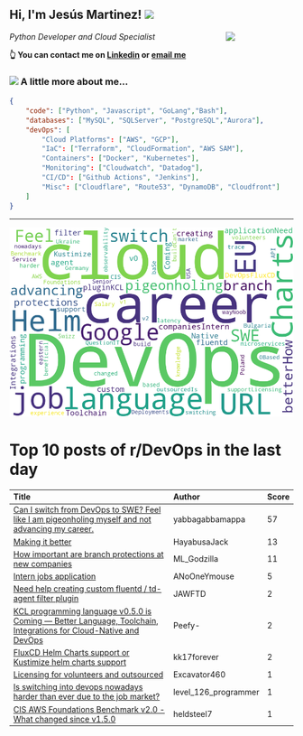 <!--
**jmartinezl/jmartinezl** is a ✨ _special_ ✨ repository because its `README.md` (this file) appears on your GitHub profile.

Here are some ideas to get you started:

- 🔭 I’m currently working on ...
- 🌱 I’m currently learning ...
- 👯 I’m looking to collaborate on ...
- 🤔 I’m looking for help with ...
- 💬 Ask me about ...
- 📫 How to reach me: ...
- 😄 Pronouns: ...
- ⚡ Fun fact: ...
-->

<h2>Hi, I'm Jesús Martinez! <img src="https://media.giphy.com/media/WUlplcMpOCEmTGBtBW/giphy.gif" width="30"> </h2>
<img align='right' src="https://media.giphy.com/media/NytMLKyiaIh6VH9SPm/giphy.gif" width="120">
<p><em>Python Developer and Cloud Specialist
</em></p>

**👆 You can contact me on [Linkedin](https://www.linkedin.com/in/jes%C3%BAs-martinez-2b7b10104/) or [email me](mailto:jesus.mtz.lorenzo@gmail.com)**

### <img src="https://media.giphy.com/media/VgCDAzcKvsR6OM0uWg/giphy.gif" width="50"> A little more about me...  

```json
{
    "code": ["Python", "Javascript", "GoLang","Bash"],
    "databases": ["MySQL", "SQLServer", "PostgreSQL","Aurora"],
    "devOps": [
        "Cloud Platforms": ["AWS", "GCP"],
        "IaC": ["Terraform", "CloudFormation", "AWS SAM"],
        "Containers": ["Docker", "Kubernetes"],
        "Monitoring": ["Cloudwatch", "Datadog"],
        "CI/CD": ["Github Actions", "Jenkins"],
        "Misc": ["Cloudflare", "Route53", "DynamoDB", "Cloudfront"]
    ]
}
```
---

![Wordcloud](./cloud.png)

# Top 10 posts of r/DevOps in the last day

| Title | Author | Score |
|:---|:---|:---|
| [Can I switch from DevOps to SWE? Feel like I am pigeonholing myself and not advancing my career.](https://www.reddit.com/r/devops/comments/1518ntt/can_i_switch_from_devops_to_swe_feel_like_i_am/) | yabbagabbamappa | 57 |
| [Making it better](https://www.reddit.com/r/devops/comments/151qd1q/making_it_better/) | HayabusaJack | 13 |
| [How important are branch protections at new companies](https://www.reddit.com/r/devops/comments/151a09v/how_important_are_branch_protections_at_new/) | ML_Godzilla | 11 |
| [Intern jobs application](https://www.reddit.com/r/devops/comments/1518qzs/intern_jobs_application/) | ANoOneYmouse | 5 |
| [Need help creating custom fluentd / td-agent filter plugin](https://www.reddit.com/r/devops/comments/151vwsz/need_help_creating_custom_fluentd_tdagent_filter/) | JAWFTD | 2 |
| [KCL programming language v0.5.0 is Coming — Better Language, Toolchain, Integrations for Cloud-Native and DevOps](https://www.reddit.com/r/devops/comments/151srqa/kcl_programming_language_v050_is_coming_better/) | Peefy- | 2 |
| [FluxCD Helm Charts support or Kustimize helm charts support](https://www.reddit.com/r/devops/comments/151wz7u/fluxcd_helm_charts_support_or_kustimize_helm/) | kk17forever | 2 |
| [Licensing for volunteers and outsourced](https://www.reddit.com/r/devops/comments/151yd6l/licensing_for_volunteers_and_outsourced/) | Excavator460 | 1 |
| [Is switching into devops nowadays harder than ever due to the job market?](https://www.reddit.com/r/devops/comments/151z57r/is_switching_into_devops_nowadays_harder_than/) | level_126_programmer | 1 |
| [CIS AWS Foundations Benchmark v2.0 - What changed since v1.5.0](https://www.reddit.com/r/devops/comments/151plco/cis_aws_foundations_benchmark_v20_what_changed/) | heldsteel7 | 1 |
